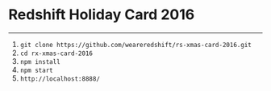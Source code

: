 # Redshift Holiday Card 2016
---

1. `git clone https://github.com/weareredshift/rs-xmas-card-2016.git`
2. `cd rx-xmas-card-2016`
3. `npm install`
4. `npm start`
5. `http://localhost:8888/`
